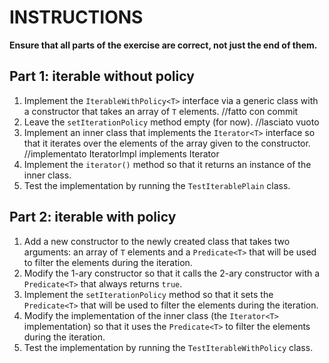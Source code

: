 # INSTRUCTIONS

**Ensure that all parts of the exercise are correct, not just the end of them.**

## Part 1: iterable without policy

1. Implement the `IterableWithPolicy<T>` interface via a generic class with a constructor that takes an array of `T` elements.
//fatto con commit
2. Leave the `setIterationPolicy` method empty (for now).
//lasciato vuoto
3. Implement an inner class that implements the `Iterator<T>` interface so that it iterates over the elements of the array given to the constructor.
//implementato IteratorImpl<T> implements Iterator<T>
4. Implement the `iterator()` method so that it returns an instance of the inner class.
5. Test the implementation by running the `TestIterablePlain` class.

## Part 2: iterable with policy

1. Add a new constructor to the newly created class that takes two arguments: an array of `T` elements and a `Predicate<T>` that will be used to filter the elements during the iteration.
2. Modify the 1-ary constructor so that it calls the 2-ary constructor with a `Predicate<T>` that always returns `true`.
3. Implement the `setIterationPolicy` method so that it sets the `Predicate<T>` that will be used to filter the elements during the iteration.
4. Modify the implementation of the inner class (the `Iterator<T>` implementation) so that it uses the `Predicate<T>` to filter the elements during the iteration.
5. Test the implementation by running the `TestIterableWithPolicy` class.
